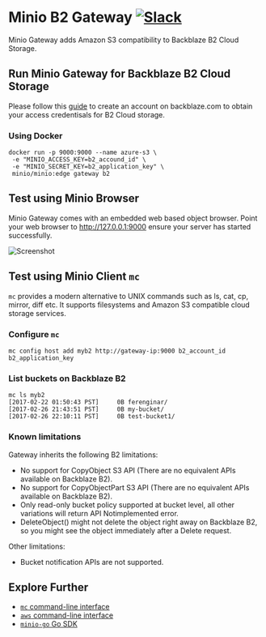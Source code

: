 # Minio B2 Gateway [![Slack](https://slack.minio.io/slack?type=svg)](https://slack.minio.io)
Minio Gateway adds Amazon S3 compatibility to Backblaze B2 Cloud Storage.

## Run Minio Gateway for Backblaze B2 Cloud Storage
Please follow this [guide](https://www.backblaze.com/b2/docs/quick_account.html) to create an account on backblaze.com to obtain your access credentisals for B2 Cloud storage.

### Using Docker
```
docker run -p 9000:9000 --name azure-s3 \
 -e "MINIO_ACCESS_KEY=b2_accound_id" \
 -e "MINIO_SECRET_KEY=b2_application_key" \
 minio/minio:edge gateway b2
```

## Test using Minio Browser
Minio Gateway comes with an embedded web based object browser. Point your web browser to http://127.0.0.1:9000 ensure your server has started successfully.

![Screenshot](https://raw.githubusercontent.com/minio/minio/master/docs/screenshots/minio-browser-gateway.png)

## Test using Minio Client `mc`
`mc` provides a modern alternative to UNIX commands such as ls, cat, cp, mirror, diff etc. It supports filesystems and Amazon S3 compatible cloud storage services.

### Configure `mc`
```
mc config host add myb2 http://gateway-ip:9000 b2_account_id b2_application_key
```

### List buckets on Backblaze B2
```
mc ls myb2
[2017-02-22 01:50:43 PST]     0B ferenginar/
[2017-02-26 21:43:51 PST]     0B my-bucket/
[2017-02-26 22:10:11 PST]     0B test-bucket1/
```

### Known limitations
Gateway inherits the following B2 limitations:

- No support for CopyObject S3 API (There are no equivalent APIs available on Backblaze B2).
- No support for CopyObjectPart S3 API (There are no equivalent APIs available on Backblaze B2).
- Only read-only bucket policy supported at bucket level, all other variations will return API Notimplemented error.
- DeleteObject() might not delete the object right away on Backblaze B2, so you might see the object immediately after a Delete request.

Other limitations:

- Bucket notification APIs are not supported.

## Explore Further
- [`mc` command-line interface](https://docs.minio.io/docs/minio-client-quickstart-guide)
- [`aws` command-line interface](https://docs.minio.io/docs/aws-cli-with-minio)
- [`minio-go` Go SDK](https://docs.minio.io/docs/golang-client-quickstart-guide)